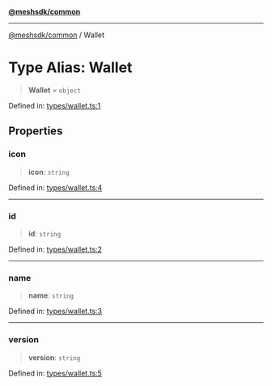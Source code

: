 [**@meshsdk/common**](../README.md)

***

[@meshsdk/common](../globals.md) / Wallet

# Type Alias: Wallet

> **Wallet** = `object`

Defined in: [types/wallet.ts:1](https://github.com/MeshJS/mesh/blob/1abde1553cbd7cf2cf4e40197fc0de9e4a7d0f49/packages/mesh-common/src/types/wallet.ts#L1)

## Properties

### icon

> **icon**: `string`

Defined in: [types/wallet.ts:4](https://github.com/MeshJS/mesh/blob/1abde1553cbd7cf2cf4e40197fc0de9e4a7d0f49/packages/mesh-common/src/types/wallet.ts#L4)

***

### id

> **id**: `string`

Defined in: [types/wallet.ts:2](https://github.com/MeshJS/mesh/blob/1abde1553cbd7cf2cf4e40197fc0de9e4a7d0f49/packages/mesh-common/src/types/wallet.ts#L2)

***

### name

> **name**: `string`

Defined in: [types/wallet.ts:3](https://github.com/MeshJS/mesh/blob/1abde1553cbd7cf2cf4e40197fc0de9e4a7d0f49/packages/mesh-common/src/types/wallet.ts#L3)

***

### version

> **version**: `string`

Defined in: [types/wallet.ts:5](https://github.com/MeshJS/mesh/blob/1abde1553cbd7cf2cf4e40197fc0de9e4a7d0f49/packages/mesh-common/src/types/wallet.ts#L5)
